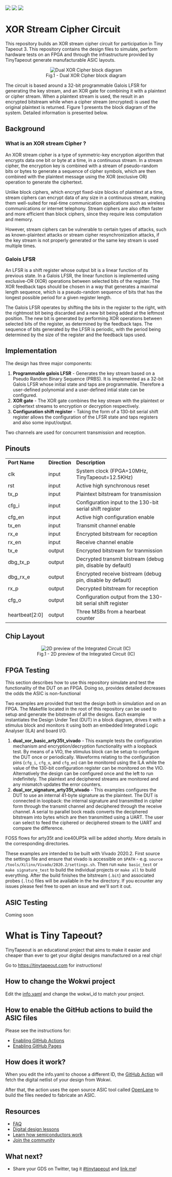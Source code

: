 ![](../../workflows/gds/badge.svg) ![](../../workflows/docs/badge.svg) ![](../../workflows/test/badge.svg)

# XOR Stream Cipher Circuit
This repository builds an XOR stream cipher circuit for participation in Tiny Tapeout 3. This repository contains the design files to simulate, perform hardware tests on an FPGA and through the infrastructure provided by TinyTapeout generate manufacturable ASIC layouts.

<div align="center" >
<figure>
<img src="./docs/dual-xor-top-level.png" alt="Dual XOR Cipher block diagram">
<figcaption>Fig.1 - Dual XOR Cipher block diagram</figcaption>
</figure>
</div>

The circuit is based around a 32-bit programmable Galois LFSR for generating the key stream, and an XOR gate for combining it with a plaintext or cipher stream. When a plaintext stream is used, the result in an encrypted bitstream while when a cipher stream (encrypted) is used the original plaintext is returned. Figure 1 presents the block diagram of the system. Detailed information is presented below. 

## Background

### What is an XOR stream Cipher ? 
An XOR stream cipher is a type of symmetric-key encryption algorithm that encrypts data one bit or byte at a time, in a continuous stream. In a stream cipher, the encryption key is combined with a stream of pseudo-random bits or bytes to generate a sequence of cipher symbols, which are then combined with the plaintext message using the XOR (exclusive OR) operation to generate the ciphertext.

Unlike block ciphers, which encrypt fixed-size blocks of plaintext at a time, stream ciphers can encrypt data of any size in a continuous stream, making them well-suited for real-time communication applications such as wireless communications or internet telephony. Stream ciphers are also often faster and more efficient than block ciphers, since they require less computation and memory.

However, stream ciphers can be vulnerable to certain types of attacks, such as known-plaintext attacks or stream cipher resynchronization attacks, if the key stream is not properly generated or the same key stream is used multiple times.

### Galois LFSR
An LFSR is a shift register whose output bit is a linear function of its previous state. In a Galois LFSR, the linear function is implemented using exclusive-OR (XOR) operations between selected bits of the register. The XOR feedback taps should be chosen in a way that generates a maximal length sequence, which is a pseudo-random sequence of bits that has the longest possible period for a given register length.

The Galois LFSR operates by shifting the bits in the register to the right, with the rightmost bit being discarded and a new bit being added at the leftmost position. The new bit is generated by performing XOR operations between selected bits of the register, as determined by the feedback taps. The sequence of bits generated by the LFSR is periodic, with the period being determined by the size of the register and the feedback taps used.

## Implementation
The design has three major components: 
 1) **Programmable galois LFSR** - Generates the key stream based on a Pseudo Random Binary Sequence (PRBS). It is implemented as a 32-bit Galois LFSR whose initial state and taps are programmable. Therefore a user-defined polynomial and a user-defined intial state can be configured.  
 2) **XOR gate** - The XOR gate combines the key stream with the plaintext or ciphertext streams to encryption or decryption respectively.
 3) **Configuration shift register** - Taking the form of a 130-bit serial shift register allows the configuration of the LFSR state and taps registers and also some input/output.

Two channels are used for concurrent transmission and reception. 

## Pinouts
|     |     |     |
| --- | --- | --- |
| **Port Name** | **Direction** | **Description** |
| clk | input | System clock (FPGA=10MHz, TinyTapeout=12.5KHz) |
| rst | input | Active high synchronous reset |
| tx_p | input | Plaintext bitstream for transmission |
| cfg_i | input | Configuration input to the 130-bit serial shift register |
| cfg_en | input | Active high configuration enable |
| tx_en | input | Transmit channel enable |
| rx_e | input | Encrypted bitstream for reception |
| rx_en | input | Receive channel enable |
| tx_e | output | Encrypted bitstream for tranmission |
| dbg\_tx\_p | output | Decrypted transmit bistream (debug pin, disable by default) |
| dbg\_rx\_e | output | Encrypted receive bistream (debug pin, disable by default) |
| rx_p | output | Decrypted bitstream for reception |
| cfg_o | output | Configuration output from the 130-bit serial shift register |
| heartbeat\[2:0\] | output | Three MSBs from a hearbeat counter |

## Chip Layout

<div align="center" >
<figure>
<img src="./docs/dual-xor-top-level.png" alt="2D preview of the Integrated Circuit (IC)">
<figcaption>Fig.1 - 2D preview of the Integrated Circuit (IC)</figcaption>
</figure>
</div>

## FPGA Testing 
This section describes how to use this repository simulate and test the functionality of the DUT on an FPGA. Doing so, provides detailed decreases the odds the ASIC is non-functional

Two examples are provided that test the design both in simulation and on an FPGA. The Makefile located in the root of this repository can be used to setup and generate the bitstream of all the designs. Each example instantiates the Design Under Test (DUT) in a block diagram, drives it with a stimulus block and monitors it using both an embedded Integrated Logic Analyser (ILA) and board I/O. 
1. **dual_xor_basic_arty35t_vivado** - This example tests the configuration mechanism and encryption/decryption functionality with a loopback test. By means of a VIO, the stimulus block can be setup to configure the DUT once or periodically. Waveforms relating to the configuration pins (`cfg_i`, `cfg_o`, and `cfg_en`) can be monitored using the ILA while the value of the 130-bit configuration register can be monitored on the VIO. Alternatively the design can be configured once and the left to run indefinitely. The plaintext and deciphered streams are monitored and any mismatch updates the error counters.
2. **dual_xor_signature_arty35t_vivado** - This examples configures the DUT to use an internal 41-byte signature as the plaintext. The DUT is connected in loopback: the internal signature and transmitted in cipher form through the transmit channel and deciphered through the receive channel. A serial to parallel bock reads converts the deciphered bitstream into bytes which are then transmitted using a UART. The user can select to feed the ciphered or deciphered stream to the UART and compare the difference. 

FOSS flows for arty35t and ice40UP5k will be added shortly. More details in the corresponding directories.

These examples are intended to be built with Vivado 2020.2. First source the settings file and ensure that vivado is accessible on `$PATH` - e.g. `source /tools/Xilinx/Vivado/2020.2/settings.sh`. Then run `make basic_test` or `make signature_test` to build the individual projects or `make all` to build everything. After the build finishes the bitstream (`.bit`) and associated probes (`.ltx`) files will be available in the hw directory. If you ecounter any issues please feel free to open an issue and we'll sort it out. 


## ASIC Testing
Coming soon

# What is Tiny Tapeout?

TinyTapeout is an educational project that aims to make it easier and cheaper than ever to get your digital designs manufactured on a real chip!

Go to https://tinytapeout.com for instructions!

## How to change the Wokwi project

Edit the [info.yaml](info.yaml) and change the wokwi_id to match your project.

## How to enable the GitHub actions to build the ASIC files

Please see the instructions for:

* [Enabling GitHub Actions](https://tinytapeout.com/faq/#when-i-commit-my-change-the-gds-action-isnt-running)
* [Enabling GitHub Pages](https://tinytapeout.com/faq/#my-github-action-is-failing-on-the-pages-part)

## How does it work?

When you edit the info.yaml to choose a different ID, the [GitHub Action](.github/workflows/gds.yaml) will fetch the digital netlist of your design from Wokwi.

After that, the action uses the open source ASIC tool called [OpenLane](https://www.zerotoasiccourse.com/terminology/openlane/) to build the files needed to fabricate an ASIC.

## Resources

* [FAQ](https://tinytapeout.com/faq/)
* [Digital design lessons](https://tinytapeout.com/digital_design/)
* [Learn how semiconductors work](https://tinytapeout.com/siliwiz/)
* [Join the community](https://discord.gg/rPK2nSjxy8)

## What next?

* Share your GDS on Twitter, tag it [#tinytapeout](https://twitter.com/hashtag/tinytapeout?src=hashtag_click) and [link me](https://twitter.com/matthewvenn)!
